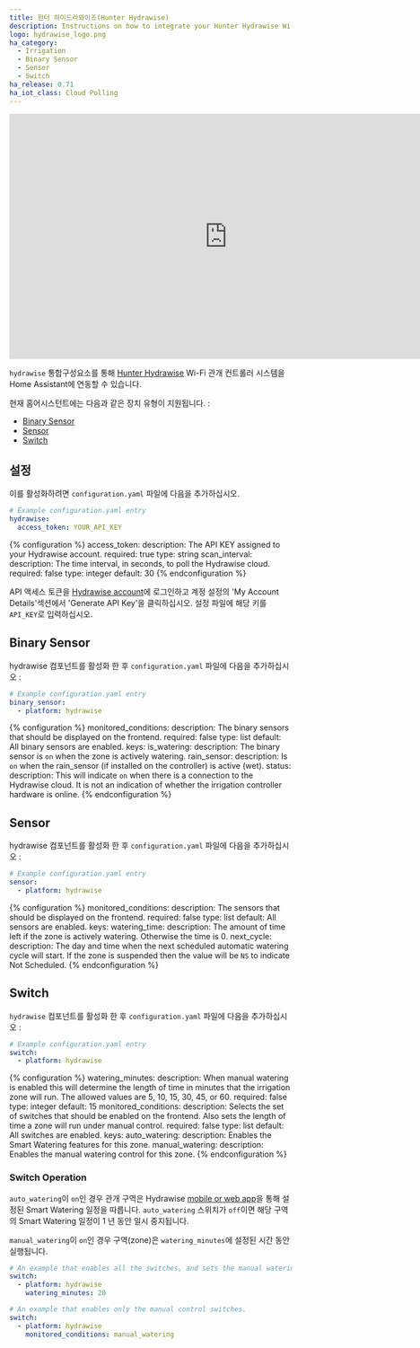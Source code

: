 ```yaml
---
title: 헌터 하이드라와이즈(Hunter Hydrawise)
description: Instructions on how to integrate your Hunter Hydrawise Wi-Fi irrigation control system within Home Assistant.
logo: hydrawise_logo.png
ha_category:
  - Irrigation
  - Binary Sensor
  - Sensor
  - Switch
ha_release: 0.71
ha_iot_class: Cloud Polling
---
```


<div class='videoWrapper'>
<iframe width="776" height="437" src="https://www.youtube.com/embed/z2UtOoHIzoM" frameborder="0" allow="accelerometer; autoplay; encrypted-media; gyroscope; picture-in-picture" allowfullscreen></iframe>
</div>

`hydrawise` 통합구성요소를 통해 [Hunter Hydrawise](https://hydrawise.com) Wi-Fi 관개 컨트롤러 시스템을 Home Assistant에 연동할 수 있습니다.

현재 홈어시스턴트에는 다음과 같은 장치 유형이 지원됩니다. : 

- [Binary Sensor](#binary-sensor)
- [Sensor](#sensor)
- [Switch](#switch)

## 설정

이를 활성화하려면 `configuration.yaml` 파일에 다음을 추가하십시오.

```yaml
# Example configuration.yaml entry
hydrawise:
  access_token: YOUR_API_KEY
```

{% configuration %}
access_token:
  description: The API KEY assigned to your Hydrawise account.
  required: true
  type: string
scan_interval:
  description: The time interval, in seconds, to poll the Hydrawise cloud.
  required: false
  type: integer
  default: 30
{% endconfiguration %}

API 액세스 토큰을 [Hydrawise account](https://app.hydrawise.com/config/login)에 로그인하고 계정 설정의 'My Account Details'섹션에서 'Generate API Key'을 클릭하십시오. 설정 파일에 해당 키를 `API_KEY`로 입력하십시오.

## Binary Sensor

hydrawise 컴포넌트를 활성화 한 후 `configuration.yaml` 파일에 다음을 추가하십시오 :

```yaml
# Example configuration.yaml entry
binary_sensor:
  - platform: hydrawise
```

{% configuration %}
monitored_conditions:
  description: The binary sensors that should be displayed on the frontend.
  required: false
  type: list
  default: All binary sensors are enabled.
  keys:
    is_watering:
      description: The binary sensor is `on` when the zone is actively watering.
    rain_sensor:
      description: Is `on` when the rain_sensor (if installed on the controller) is active (wet).
    status:
      description: This will indicate `on` when there is a connection to the Hydrawise cloud. It is not an indication of whether the irrigation controller hardware is online.
{% endconfiguration %}

## Sensor

hydrawise 컴포넌트를 활성화 한 후 `configuration.yaml` 파일에 다음을 추가하십시오 :

```yaml
# Example configuration.yaml entry
sensor:
  - platform: hydrawise
```

{% configuration %}
monitored_conditions:
  description: The sensors that should be displayed on the frontend.
  required: false
  type: list
  default: All sensors are enabled.
  keys:
    watering_time:
      description: The amount of time left if the zone is actively watering. Otherwise the time is 0.
    next_cycle:
      description: The day and time when the next scheduled automatic watering cycle will start. If the zone is suspended then the value will be `NS` to indicate Not Scheduled.
  {% endconfiguration %}

## Switch

`hydrawise` 컴포넌트를 활성화 한 후 `configuration.yaml` 파일에 다음을 추가하십시오 :

```yaml
# Example configuration.yaml entry
switch:
  - platform: hydrawise
```

{% configuration %}
watering_minutes:
  description: When manual watering is enabled this will determine the length of time in minutes that the irrigation zone will run. The allowed values are 5, 10, 15, 30, 45, or 60.
  required: false
  type: integer
  default: 15
monitored_conditions:
  description: Selects the set of switches that should be enabled on the frontend. Also sets the length of time a zone will run under manual control.
  required: false
  type: list
  default: All switches are enabled.
  keys:
    auto_watering:
      description: Enables the Smart Watering features for this zone.
    manual_watering:
      description: Enables the manual watering control for this zone.
{% endconfiguration %}

### Switch Operation

`auto_watering`이 `on`인 경우 관개 구역은 Hydrawise [mobile or web app](https://www.hydrawise.com)을 통해 설정된 Smart Watering 일정을 따릅니다. `auto_watering` 스위치가 `off`이면 해당 구역의 Smart Watering 일정이 1 년 동안 일시 중지됩니다.

`manual_watering`이 `on`인 경우 구역(zone)은 `watering_minutes`에 설정된 시간 동안 실행됩니다.

```yaml
# An example that enables all the switches, and sets the manual watering time to 20 minutes.
switch:
  - platform: hydrawise
    watering_minutes: 20
```

```yaml
# An example that enables only the manual control switches.
switch:
  - platform: hydrawise
    monitored_conditions: manual_watering
```
